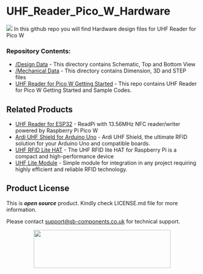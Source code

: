 # UHF_Reader_Pico_W_Hardware
<img src="https://cdn.shopify.com/s/files/1/1217/2104/files/DiscriptivebannerUHFReader_e60e9388-d82b-4252-b0c7-54cb48fd2b04.jpg?v=1690438714">
In this github repo you will find Hardware design files for UHF Reader for Pico W

### Repository Contents:
  - [/Design Data](https://github.com/sbcshop/UHF_Reader_Pico_W_Hardware/tree/main/Design%20Data) - This directory contains Schematic, Top and Bottom View
  - [/Mechanical Data](https://github.com/sbcshop/UHF_Reader_Pico_W_Hardware/tree/main/Mechanical%20Data) - This directory contains Dimension, 3D and STEP files
  - [UHF Reader for Pico W Getting Started](https://github.com/sbcshop/UHF_Reader_Pico_W_Software) - This repo contains UHF Reader for Pico W Getting Started and Sample Codes.

## Related Products
   * [UHF Reader for ESP32](https://shop.sb-components.co.uk/products/uhf-reader-based-on-pico-w-esp32?variant=40586828480595) - ReadPi with 13.56MHz NFC reader/writer powered by Raspberry Pi Pico W
   * [Ardi UHF Shield for Arduino Uno](https://shop.sb-components.co.uk/products/ardi-uhf-shield-for-arduino-uno?variant=40791294836819) - Ardi UHF Shield, the ultimate RFID solution for your Arduino Uno and compatible boards.
   * [UHF RFID Lite HAT](https://shop.sb-components.co.uk/products/uhf-rfid-lite-hat?variant=40520163721299) - The UHF RFID lite HAT for Raspberry Pi is a compact and high-performance device
   * [UHF Lite Module](https://shop.sb-components.co.uk/products/uhf-lite-module?variant=40621562232915) - Simple module for integration in any project requiring highly efficient and reliable RFID technology.

## Product License

This is ***open source*** product. Kindly check LICENSE.md file for more information.

Please contact support@sb-components.co.uk for technical support.
<p align="center">
  <img width="360" height="100" src="https://cdn.shopify.com/s/files/1/1217/2104/files/Logo_sb_component_3.png?v=1666086771&width=300">
</p>
